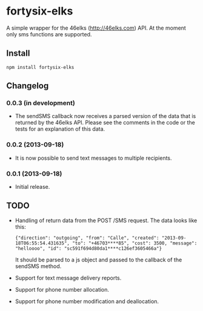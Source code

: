 fortysix-elks
=============

A simple wrapper for the 46elks (http://46elks.com) API. At the moment only sms
functions are supported.

Install
-------
```
npm install fortysix-elks
```

Changelog
---------
### 0.0.3 (in development)
* The sendSMS callback now receives a parsed version of the data that is
  returned by the 46elks API. Please see the comments in the code or the tests
  for an explanation of this data.

### 0.0.2 (2013-09-18)
* It is now possible to send text messages to multiple recipients.

### 0.0.1 (2013-09-18)
* Initial release.

TODO
----
* Handling of return data from the POST /SMS request. The data looks like this:
  ```
  {"direction": "outgoing", "from": "Calle", "created": "2013-09-18T06:55:54.431635", "to": "+46703****85", "cost": 3500, "message": "helloooo", "id": "sc591f694d80da1****c126ef3605466a"}
  ```
  It should be parsed to a js object and passed to the callback of the sendSMS
  method.

* Support for text message delivery reports.

* Support for phone number allocation.

* Support for phone number modification and deallocation.